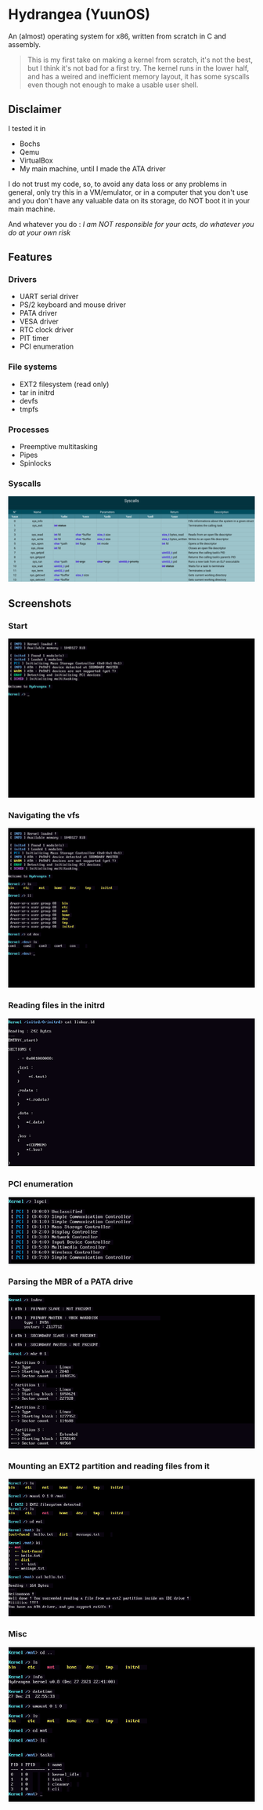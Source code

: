 # Hydrangea (YuunOS)
An (almost) operating system for x86, written from scratch in C and assembly.
> This is my first take on making a kernel from scratch, it's not the best, but I think it's not bad for a first try. The kernel runs in the lower half, and has a weired and inefficient memory layout, it has some syscalls even though not enough to make a usable user shell.
## Disclaimer
I tested it in
- Bochs
- Qemu
- VirtualBox
- My main machine, until I made the ATA driver

I do not trust my code, so, to avoid any data loss or any problems in general, only try this in a VM/emulator, or in a computer that you don't use and you don't have any valuable data on its storage, do NOT boot it in your main machine.

And whatever you do : *I am NOT responsible for your acts, do whatever you do at your own risk*
## Features
### Drivers
- UART serial driver
- PS/2 keyboard and mouse driver
- PATA driver
- VESA driver
- RTC clock driver
- PIT timer
- PCI enumeration
### File systems
- EXT2 filesystem (read only)
- tar in initrd
- devfs
- tmpfs
### Processes
- Preemptive multitasking
- Pipes
- Spinlocks
### Syscalls
![](screenshots/syscalls.png)

## Screenshots
### Start
![](screenshots/first.png)
### Navigating the vfs
![](screenshots/vfs.png)
### Reading files in the initrd
![](screenshots/initrd.png)
### PCI enumeration
![](screenshots/pci.png)
### Parsing the MBR of a PATA drive
![](screenshots/ata.png)
### Mounting an EXT2 partition and reading files from it
![](screenshots/ext2.png)
### Misc
![](screenshots/misc.png)
